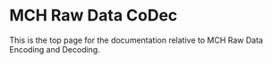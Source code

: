 <!-- doxy
\page refDetectorsMUONMCHRaw Raw CoDec
/doxy -->

# MCH Raw Data CoDec

This is the top page for the documentation relative to MCH Raw Data Encoding
and Decoding.

<!-- doxy
* \subpage refDetectorsMUONMCHRawElecMap
* \subpage refDetectorsMUONMCHRawDecoder
* \subpage refDetectorsMUONMCHRawTools
/doxy -->
